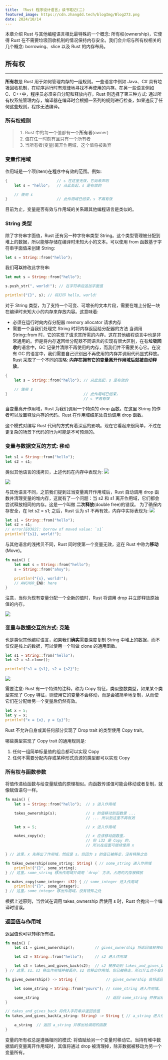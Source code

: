 ```yaml
---
title: 『Rust 程序设计语言』读书笔记(二)
featured_image: https://cdn.zhangdd.tech/blogImg/Blog273.png
date: 2024/10/14
---
```

本章介绍 Rust 与其他编程语言相比最特殊的一个概念: 所有权(ownership)，它使得 Rust 在不需要垃圾回收机制的情况保持内存安全。我们会介绍与所有权相关的几个概念: borrowing、slice 以及 Rust 的内存布局。

## 所有权
***  
**所有权**是 Rust 用于如何管理内存的一组规则。一些语言中例如 Java、C# 具有垃圾回收机制，在程序运行时有规律地寻找不再使用的内存。在另一些语言例如 C、C++中，程序员必须亲自分配和释放内存。Rust 则选择了第三种方式: 通过所有权系统管理内存，编译器在编译时会根据一系列的规则进行检查，如果违反了任何这些规则，程序无法编译。

### 所有权规则
> 1. Rust 中的每一个值都有一个**所有者**(owner)
> 2. 值在任一时刻有且只有一个所有者
> 3. 当所有者(变量)离开作用域，这个值将被丢弃

### 变量作用域
作用域是一个项(item)在程序中有效的范围。例如: 
``` rust
{                      // s 在这里无效，它尚未声明
    let s = "hello";   // 从此处起，s 是有效的

    // 使用 s
}                      // 此作用域已结束，s 不再有效
```

目前为止，变量是否有效与作用域的关系跟其他编程语言是类似的。

### String 类型
除了字符串字面值，Rust 还有另一种字符串类型 String。这个类型管理被分配到堆上的数据，所以能够存储在编译时未知大小的文本。可以使用 from 函数基于字符串字面值来创建 String: 
``` rust
let s = String::from("hello");
```

我们**可以**修改此字符串: 
``` rust
let mut s = String::from("hello");

s.push_str(", world!"); // 在字符串后追加字面值

println!("{}", s); // 将打印 hello, world!
```

对于 String 类型，为了支持一个可变、可增长的文本片段，需要在堆上分配一块在编译时未知大小的内存来存放内容。这意味着: 
- 必须在运行时向内存分配器 memory allocator 请求内存
- 需要一个当我们处理完 String 时将内存返回给分配器的方法
当调用 String::from 时，它的实现了请求其所需的内存。这在其他编程语言中也是非常通用的。但是将内存返回给分配器不同语言的实现有很大区别，在有**垃圾回收**的语言中，GC 记录并清除不再使用的内存，而我们并不需要关心它。在没有 GC 的语言中，我们需要自己识别出不再使用的内存并调用代码显式释放。
Rust 采取了一个不同的策略: **内存在拥有它的变量离开作用域后就被自动释放**。
``` rust
{
    let s = String::from("hello"); // 从此处起，s 是有效的

    // 使用 s
}                                  // 此作用域已结束，
                                   // s 不再有效
```

当变量离开作用域，Rust 为我们调用一个特殊的 drop 函数。在这里 String 的作者可以放置释放内存的代码。Rust 在作用域结尾处自动调用 drop 函数。

这个模式对编写 Rust 代码的方式有着深远的影响。现在它看起来很简单，不过在更复杂的场景下代码的行为可能是不可预测的。

### 变量与数据交互的方式: 移动
``` rust
let s1 = String::from("hello");
let s2 = s1;
```

类似其他语言的浅拷贝，上述代码在内存中表现为: 
![](https://cdn.zhangdd.tech/contentImg/273/trpl04-01.png)

![](https://cdn.zhangdd.tech/contentImg/273/trpl04-02.png)

与其他语言不同，之前我们提到过当变量离开作用域后，Rust 自动调用 drop 函数并清理变量的堆内存，这就有了一个问题：当 s2 和 s1 离开作用域，它们都会尝试释放相同的内存。这是一个叫做 **二次释放**(double free)的错误。
为了确保内存安全，在 let s2 = s1; 之后，Rust 认为 s1 不再有效，内存中实际表现为: 
![](https://cdn.zhangdd.tech/contentImg/273/trpl04-03.png)

``` rust
let s1 = String::from("hello");
let s2 = s1;
// error[E0382]: borrow of moved value: `s1`
println!("{s1}, world!");
```

与其他语言的浅拷贝不同，Rust 同时使第一个变量无效，这在 Rust 中称为**移动**(Move)。

``` rust
fn main() {
    let mut s = String::from("hello");
    s = String::from("ahoy");

    println!("{s}, world!");
    // ANCHOR_END: here
}
```
注意，当你为现有变量分配一个全新的值时，Rust 将调用 drop 并立即释放原始值的内存。

![](https://cdn.zhangdd.tech/contentImg/273/trpl04-05.png)

### 变量与数据交互的方式: 克隆
也是类似其他编程语言，如果我们**确实**需要深度复制 String 中堆上的数据，而不仅仅是栈上的数据，可以使用一个叫做 clone 的通用函数。
``` rust
let s1 = String::from("hello");
let s2 = s1.clone();

println!("s1 = {s1}, s2 = {s2}");
```

![](https://cdn.zhangdd.tech/contentImg/273/trpl04-04.png)

需要注意: Rust 有一个特殊的注释，称为 Copy 特征，类似整数类型，如果某个类型实现了 Copy 特征，则使用它的变量不会移动，而是会被简单地复制，从而使它们在分配给另一个变量后仍然有效。
``` rust
let x = 5;
let y = x;
println!("x = {x}, y = {y}");
```

Rust 不允许自身或其任何部分实现了 Drop trait 的类型使用 Copy trait。

哪些类型实现了 Copy trait 的通用规则是: 
1. 任何一组简单标量值的组合都可以实现 Copy
2. 任何不需要分配内存或某种形式资源的类型都可以实现 Copy

### 所有权与函数参数
将值传递给函数与给变量赋值的原理相似。向函数传递值可能会移动或者复制，就像赋值语句一样。
``` rust
fn main() {
    let s = String::from("hello");  // s 进入作用域

    takes_ownership(s);             // s 的值移动到函数里 ...
                                    // ... 所以到这里不再有效

    let x = 5;                      // x 进入作用域

    makes_copy(x);                  // x 应该移动函数里，
                                    // 但 i32 是 Copy 的，
                                    // 所以在后面可继续使用 x

} // 这里，x 先移出了作用域，然后是 s。但因为 s 的值已被移走，没有特殊之处

fn takes_ownership(some_string: String) { // some_string 进入作用域
    println!("{}", some_string);
} // 这里，some_string 移出作用域并调用 `drop` 方法。占用的内存被释放

fn makes_copy(some_integer: i32) { // some_integer 进入作用域
    println!("{}", some_integer);
} // 这里，some_integer 移出作用域。没有特殊之处
```

根据上述原则，当尝试在调用 takes_ownership 后使用 s 时，Rust 会抛出一个编译时错误。

### 返回值与作用域
返回值也可以转移所有权。
``` rust
fn main() {
    let s1 = gives_ownership();         // gives_ownership 将返回值转移给 s1

    let s2 = String::from("hello");     // s2 进入作用域

    let s3 = takes_and_gives_back(s2);  // s2 被移动到 takes_and_gives_back 中，它也将返回值移给 s3
} // 这里，s1、s3 移出作用域并被丢弃。s2 也移出作用域，但已被移走，所以什么也不会发生

fn gives_ownership() -> String {             // gives_ownership 会将返回值移动给调用它的函数

    let some_string = String::from("yours"); // some_string 进入作用域。

    some_string                              // 返回 some_string 并移出给调用的函数
}

// takes_and_gives_back 将传入字符串并返回该值
fn takes_and_gives_back(a_string: String) -> String { // a_string 进入作用域

    a_string  // 返回 a_string 并移出给调用的函数
}
```

变量的所有权总是遵循相同的模式: 将值赋给另一个变量时移动它。当持有堆中数据值的变量离开作用域时，其值将通过 drop 被清理掉，除非数据被移动为另一个变量所有。